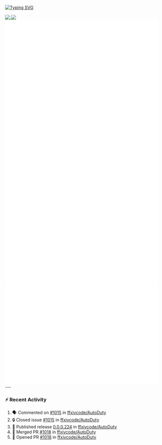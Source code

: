 [![Typing SVG](https://readme-typing-svg.demolab.com?font=Fira+Code&duration=1000&pause=1000&multiline=true&repeat=false&width=435&lines=Simon+Latusek+%7C+Gameplay+Engineer)](https://git.io/typing-svg)

<a href="https://github.com/anuraghazra/github-readme-stats">
  <img height=200 align="center" src="https://github-readme-stats.vercel.app/api?username=erdelf&theme=radical" />
</a>
<a href="https://github.com/anuraghazra/convoychat">
  <img height=200 align="center" src="https://streak-stats.demolab.com?user=erdelf&theme=radical&mode=weekly" />
</a>

<picture>
  <img src="/github-metrics.svg" alt="Metrics">
</picture>

<picture>
  <img src="/github-metrics-achievements.svg" alt="Achievements">
</picture>
---

### :zap: Recent Activity
<!--START_SECTION:activity-->
1. 🗣 Commented on [#1015](https://github.com/ffxivcode/AutoDuty/issues/1015#issuecomment-3033651485) in [ffxivcode/AutoDuty](https://github.com/ffxivcode/AutoDuty)
2. 🔒 Closed issue [#1015](https://github.com/ffxivcode/AutoDuty/issues/1015) in [ffxivcode/AutoDuty](https://github.com/ffxivcode/AutoDuty)
3. 🚀 Published release [0.0.0.224](https://github.com/ffxivcode/AutoDuty/releases/tag/0.0.0.224) in [ffxivcode/AutoDuty](https://github.com/ffxivcode/AutoDuty)
4. 🎉 Merged PR [#1018](https://github.com/ffxivcode/AutoDuty/pull/1018) in [ffxivcode/AutoDuty](https://github.com/ffxivcode/AutoDuty)
5. 💪 Opened PR [#1018](https://github.com/ffxivcode/AutoDuty/pull/1018) in [ffxivcode/AutoDuty](https://github.com/ffxivcode/AutoDuty)
<!--END_SECTION:activity-->

<!--
**erdelf/erdelf** is a ✨ _special_ ✨ repository because its `README.md` (this file) appears on your GitHub profile.

Here are some ideas to get you started:

- 🔭 I’m currently working on ...
- 🌱 I’m currently learning ...
- 👯 I’m looking to collaborate on ...
- 🤔 I’m looking for help with ...
- 💬 Ask me about ...
- 📫 How to reach me: ...
- 😄 Pronouns: ...
- ⚡ Fun fact: ...
-->
